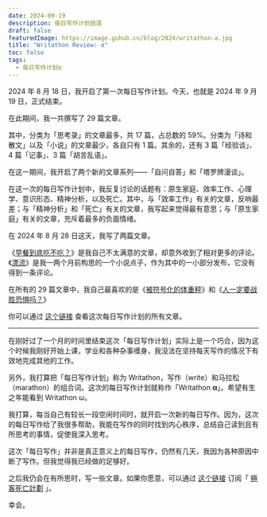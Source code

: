 ```yaml
---
date: 2024-09-19
description: 每日写作计划结语
draft: false
featuredImage: https://image.guhub.cn/blog/2024/writathon-a.jpg
title: "Writathon Review: α"
toc: false
tags:
  - 每日写作计划α
---
```


2024 年 8 月 18 日，我开启了第一次每日写作计划。今天，也就是 2024 年 9 月 19 日，正式结束。

在此期间，我一共撰写了 29 篇文章。

其中，分类为「思考录」的文章最多，共 17 篇，占总数的 59%。分类为「诗和散文」以及「小说」的文章最少，各自只有 1 篇。其余的，还有 3 篇「经验谈」、4 篇「记事」、3 篇「胡言乱语」。

在这一期间，我开启了两个新的文章系列——「自问自答」和「塔罗牌漫谈」。

在这一次的每日写作计划中，我反复讨论的话题有：原生家庭、效率工作、心理学、意识形态、精神分析，以及死亡。其中，与「效率工作」有关的文章，反响最差；与「精神分析」和「死亡」有关的文章，我写起来觉得最有意思；与「原生家庭」有关的文章，充斥着最多的负面情绪。

在 2024 年 8 月 28 日这天，我写了两篇文章。

《[早餐到底吃不吃？](/posts/早餐到底吃不吃/)》是我自己不太满意的文章，却意外收到了相对更多的评论。《[漂流](/posts/漂流/)》是我一两个月前构思的一个小说点子，作为其中的一小部分发布，它没有得到一条评论。

在所有的 29 篇文章中，我自己最喜欢的是《[被符号化的体重秤](/posts/被符号化的体重秤)》和《[人一定要战胜恐惧吗？](/posts/人一定要战胜恐惧吗/)》

你可以通过 [这个链接](https://www.geedea.pro/tags/%E6%AF%8F%E6%97%A5%E5%86%99%E4%BD%9C%E8%AE%A1%E5%88%92) 查看这次每日写作计划的所有文章。

---

在刚好过了一个月的时间里结束这次「每日写作计划」实际上是一个巧合，因为这个时候我刚好开始上课，学业和各种杂事缠身，我没法在坚持每天写作的情况下有效地完成其他的工作。

另外，我打算把「每日写作计划」称为 Writathon，写作（write）和马拉松（marathon）的组合词。这次的每日写作计划就称作「Writathon **α**」。希望有生之年能看到 Writathon ω。

我打算，每当自己有较长一段空闲时间时，就开启一次新的每日写作。因为，这次的每日写作给了我很多帮助，我能在写作的同时找到内心秩序，总结自己读到且有所思考的事情，促使我深入思考。

这次「每日写作」并非是真正意义上的每日写作，仍然有几天，我因为各种原因中断了写作。但我觉得我已经做的足够好。

之后我仍会在有所思时，写一些文章。如果你愿意，可以通过 [这个链接](https://www.geedea.pro/posts/index.xml) 订阅「 [極客死亡計劃](https://www.geedea.pro/) 」。

幸会。
